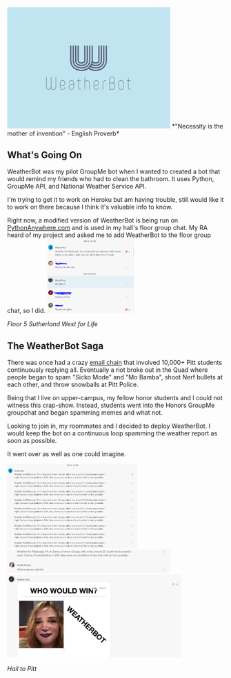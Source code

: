 <img src= "https://github.com/Zmwang622/Weather-Bot/blob/master/weatherBot.PNG" height=75% width = 75%>
*"Necessity is the mother of invention" - English Proverb*

## What's Going On
WeatherBot was my pilot GroupMe bot when I wanted to created a bot that would remind my friends who had to clean the bathroom. It uses Python, GroupMe API, and National Weather Service API. 

I'm trying to get it to work on Heroku but am having trouble, still would like it to work on there because I think it's valuable info to know.

Right now, a modified version of WeatherBot is being run on [PythonAnywhere.com](https://www.pythonanywhere.com/) and is used in my hall's floor group chat. My RA heard of my project and asked me to add WeatherBot to the floor group chat, so I did.
<img src="https://github.com/Zmwang622/Weather-Bot/blob/master/GC.PNG" height=40% width = 40%>

*Floor 5 Sutherland West for Life*
## The WeatherBot Saga
There was once had a crazy [email chain](https://www.reddit.com/r/Pitt/comments/apchsx/top_ten_photos_taken_seconds_before_disaster/) that involved 10,000+ Pitt students continuously replying all. Eventually a riot broke out in the Quad where people began to spam "Sicko Mode" and "Mo Bamba", shoot Nerf bullets at each other, and throw snowballs at Pitt Police.

Being that I live on upper-campus, my fellow honor students and I could not witness this crap-show. Instead, students went into the Honors GroupMe groupchat and began spamming memes and what not. 

Looking to join in, my roommates and I decided to deploy WeatherBot. I would keep the bot on a continuous loop spamming the weather report as soon as possible. 

It went over as well as one could imagine.

<img src="https://github.com/Zmwang622/Weather-Bot/blob/master/Spam.PNG" height=60% width = 60%>

<img src="https://github.com/Zmwang622/Weather-Bot/blob/master/Lol.PNG" height=75% width = 75%>

<img src="https://github.com/Zmwang622/Weather-Bot/blob/master/ItsaMemeYouWouldn'tGetIt.PNG" height=80% width = 80%>

*Hail to Pitt*
